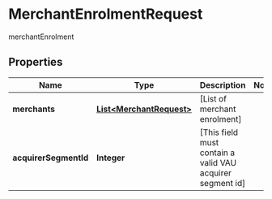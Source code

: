 

# MerchantEnrolmentRequest

merchantEnrolment

## Properties

| Name | Type | Description | Notes |
|------------ | ------------- | ------------- | -------------|
|**merchants** | [**List&lt;MerchantRequest&gt;**](MerchantRequest.md) | [List of merchant enrolment] |  |
|**acquirerSegmentId** | **Integer** | [This field must contain a valid VAU acquirer segment id] |  |



